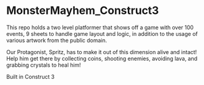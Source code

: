 # MonsterMayhem_Construct3

This repo holds a two level platformer that shows off a game with over 100 events, 9 sheets to handle game layout and logic, in addition to the usage of various artwork from the public domain. 

Our Protagonist, Spritz, has to make it out of this dimension alive and intact! Help him get there by collecting coins, shooting enemies, avoiding lava, and grabbing crystals to heal him!

Built in Construct 3

